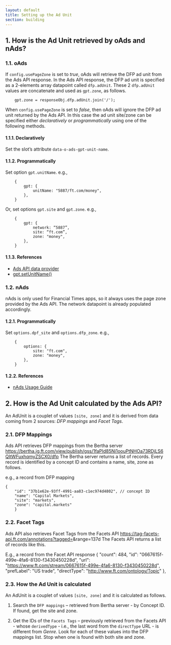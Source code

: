 ```yaml
---
layout: default
title: Setting up the Ad Unit
section: building
---
```


## 1. How is the Ad Unit retrieved by oAds and nAds?

### 1.1. oAds

If `config.usePageZone` is set to _true_, oAds will retrieve the DFP ad unit from the Ads API response.
In the Ads API response, the DFP ad unit is specified as a 2-elements array datapoint called `dfp.adUnit`. These 2 `dfp.adUnit` values are concatenate and used as `gpt.zone`, as follows.

```
	gpt.zone = responseObj.dfp.adUnit.join('/');
```

When `config.usePageZone` is set to _false_, then oAds will ignore the DFP ad unit returned by the Ads API. In this case the ad unit site/zone can be specified either _declaratively_ or _programmatically_ using one of the following methods.

#### 1.1.1. Declaratively

Set the slot’s attribute `data-o-ads-gpt-unit-name`.

#### 1.1.2. Programmatically

Set option `gpt.unitName`.
e.g.,
```
    {
        gpt: {
            unitName: "5887/ft.com/money",
        },
    }
```

Or, set options `gpt.site` and `gpt.zone`.
e.g.,
```
    {
        gpt: {
            network: “5887”,
            site: “ft.com”,
            zone: "money",
        },
    }
```

#### 1.1.3. References
- [Ads API data provider](https://github.com/Financial-Times/o-ads/blob/35a33741118a80efabcaec9505c2dead064528ea/src/js/data-providers/api.js#L50)
- [gpt.setUnitName()](https://github.com/Financial-Times/o-ads/blob/master/src/js/ad-servers/gpt.js#L363)

### 1.2. nAds

nAds is only used for Financial Times apps, so it always uses the page zone provided by the Ads API. The network datapoint is already populated accordingly.

#### 1.2.1. Programmatically

Set `options.dpf_site` and `options.dfp_zone`.
e.g.,
```
    {
        options: {
            site: "ft.com",
            zone: "money",
        },
    }
```

#### 1.2.2. References
- [nAds Usage Guide](https://github.com/Financial-Times/n-ads#usage)

## 2. How is the Ad Unit calculated by the Ads API?

An AdUnit is a couplet of values `[site, zone]` and it is derived from data coming from 2 sources: _DFP mappings_ and _Facet Tags_.

### 2.1. DFP Mappings
Ads API retrieves DFP mappings from the Bertha server https://bertha.ig.ft.com/view/publish/gss/1faPId85Ni1oouPtNHOa73RDjLS6QItWFuxhqmyZSCX0/dfp
The Bertha server returns a list of records. Every record is identified by a concept ID and contains a name, site, zone as follows.

e.g., a record from DFP mapping
```
{
    "id": "37b1e62e-93ff-4991-aa83-c1ec974d4802", // concept ID
    "name": "Capital Markets",
    "site": "markets",
    "zone": "capital.markets"
    }
```


### 2.2. Facet Tags
Ads API also retrieves Facet Tags from the Facets API https://tag-facets-api.ft.com/annotations?tagged=<UUID>&range=137d
The Facets API returns a list of records like this.

E.g., a record from the Facet API response
	{
		"count": 484,
		"id": "0667615f-499e-4fa6-8130-f3430450228d",
		"url": "https://www.ft.com/stream/0667615f-499e-4fa6-8130-f3430450228d",
		"prefLabel": "US trade",
		"directType": "http://www.ft.com/ontology/Topic"
	},


### 2.3. How the Ad Unit is calculated
An AdUnit is a couplet of values `[site, zone]` and it is calculated as follows.

1. Search the `DFP mappings` – retrieved from Bertha server - by Concept ID. If found, get the site and zone.

2. Get the IDs of the `Facets Tags` – previously retrieved from the Facets API - whose `derivedType` - i.e., the last word from the `directType` URL - is different from _Genre_. Look for each of these values into the DFP mappings list. Stop when one is found with both site and zone.